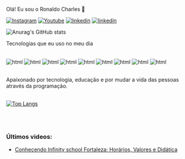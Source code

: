 Olá! Eu sou o Ronaldo Charles 👋 

[![Instagram](https://img.shields.io/badge/Instagram-E4405F?style=for-the-badge&logo=instagram&logoColor=white)](https://www.instagram.com/ronaldo.charles_/)
[![Youtube](https://img.shields.io/badge/LinkedIn-0077B5?style=for-the-badge&logo=linkedin&logoColor=white)]([https://www.instagram.com/ronaldo.charles_/](https://www.linkedin.com/in/ronaldo-charles-b2ab3b76/))
[![linkedin](https://img.shields.io/badge/YouTube-FF0000?style=for-the-badge&logo=youtube&logoColor=white)](https://youtube.com/@ronaldo_charles.?si=OI_EC6YuEJCNz_iB)
[![linkedin](https://img.shields.io/badge/WhatsApp-25D366?style=for-the-badge&logo=whatsapp&logoColor=white)](https://wa.me/5585987455937?text=Ol%C3%A1)




![Anurag's GitHub stats](https://github-readme-stats.vercel.app/api?username=charlesnaldo&show_icons=true&theme=radical)

Tecnologias que eu uso no meu dia

<div style="display: inline_block"><br/>
  <img align="center" alt="html" src="https://img.shields.io/badge/Python-3776AB?style=for-the-badge&logo=python&logoColor=white"/>
  <img align="center" alt="html" src="https://img.shields.io/badge/HTML-239120?style=for-the-badge&logo=html5&logoColor=white"/>
  <img align="center" alt="html" src="https://img.shields.io/badge/CSS3-1572B6?style=for-the-badge&logo=css3&logoColor=white"/>
  <img align="center" alt="html" src="https://img.shields.io/badge/JavaScript-F7DF1E?style=for-the-badge&logo=javascript&logoColor=black"/>
  <img align="center" alt="html" src="https://img.shields.io/badge/Bootstrap-563D7C?style=for-the-badge&logo=bootstrap&logoColor=white"/>
  <img align="center" alt="html" src="https://img.shields.io/badge/MySQL-005C84?style=for-the-badge&logo=mysql&logoColor=white"/>
  <img align="center" alt="html" src="https://img.shields.io/badge/Canva-%2300C4CC.svg?&style=for-the-badge&logo=Canva&logoColor=white"/>
  <img align="center" alt="html" src="https://img.shields.io/badge/Flask-000000?style=for-the-badge&logo=flask&logoColor=white"/>
  <img align="center" alt="html" src="https://img.shields.io/badge/Node.js-43853D?style=for-the-badge&logo=node.js&logoColor=white"/>


  
  <br>
  <br>








Apaixonado por tecnologia, educação e por mudar a vida das pessoas através da programação.
  <br>
  <br>

[![Top Langs](https://github-readme-stats.vercel.app/api/top-langs/?username=charlesnaldo&layout=pie)](https://github.com/anuraghazra/github-readme-stats)

  <br>
  <br>

### Últimos videos:
- [Conheçendo Infinity school Fortaleza: Horários, Valores e Didática](https://www.youtube.com/watch?v=tUzhZEALagY&t=62s)<br/>

